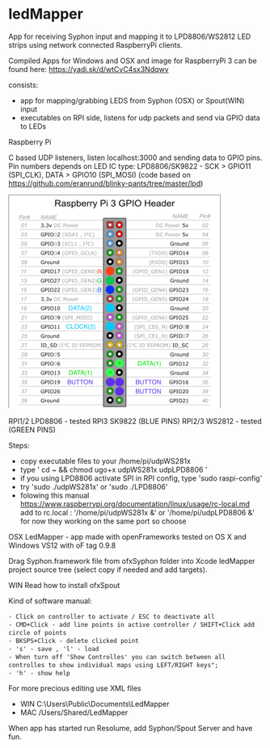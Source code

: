 ledMapper
=========

App for receiving Syphon input and mapping it to LPD8806/WS2812 LED strips using network connected RaspberryPi clients.

Compiled Apps for Windows and OSX and image for RaspberryPi 3 can be found here: https://yadi.sk/d/wtCvC4sx3Ndqwv

consists:

- app for mapping/grabbing LEDS from Syphon (OSX) or Spout(WIN) input
- executables on RPI side, listens for udp packets and send via GPIO data to LEDs

Raspberry Pi 

C based UDP listeners, listen localhost:3000 and sending data to GPIO pins.
Pin numbers depends on LED IC type:
LPD8806/SK9822 - SCK > GPIO11 (SPI_CLK), DATA > GPIO10 (SPI_MOSI) (code based on https://github.com/eranrund/blinky-pants/tree/master/lpd)

<img alt="RPI LED connection scheme" src="https://github.com/techtim/ledMapper/blob/master/RPI_3_ledMapper_pinout.png" width="420">

RPI1/2 LPD8806 - tested
RPI3 SK9822 (BLUE PINS)
RPI2/3 WS2812 - tested (GREEN PINS)

Steps:

- copy executable files to your /home/pi/udpWS281x
- type '
	cd ~ && chmod ugo+x udpWS281x udpLPD8806
	'
- if you using LPD8806 activate SPI in RPI config, type 'sudo raspi-config'
- try 'sudo ./udpWS281x' or 'sudo ./LPD8806'
- folowing this manual https://www.raspberrypi.org/documentation/linux/usage/rc-local.md add to rc.local :
'/home/pi/udpWS281x &' or '/home/pi/udpLPD8806 &' for now they working on the same port so choose


OSX
LedMapper -  app made with openFrameworks tested on OS X and Windows VS12 with oF tag 0.9.8 

Drag Syphon.framework file from ofxSyphon folder into Xcode ledMapper project source tree (select copy if needed and add targets).

WIN
Read how to install ofxSpout 

Kind of software manual:

	- Click on controller to activate / ESC to deactivate all 
	- CMD+Click - add line points in active controller / SHIFT+Click add circle of points 
	- BKSPS+Click - delete clicked point 
	- 's' - save , 'l' - load 
	- When turn off 'Show Controlles' you can switch between all controlles to show individual maps using LEFT/RIGHT keys";
	- 'h' - show help

For more precious editing use XML files
- WIN C:\Users\Public\Documents\LedMapper
- MAC /Users/Shared/LedMapper

When app has started run Resolume, add Syphon/Spout Server and have fun.
